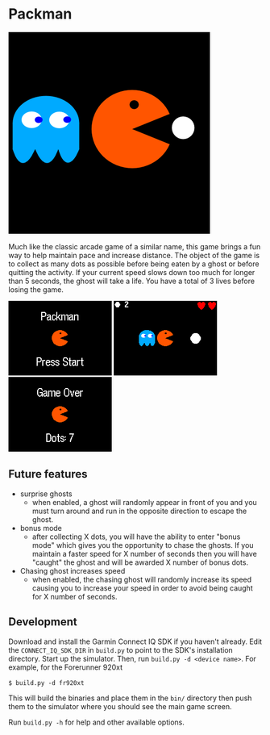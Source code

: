 # Packman

![](resources/images/logo.png)

Much like the classic arcade game of a similar name, this game brings a fun
way to help maintain pace and increase distance. The object of the game is
to collect as many dots as possible before being eaten by a ghost or before
quitting the activity. If your current speed slows down too much for longer
than 5 seconds, the ghost will take a life. You have a total of 3 lives before
losing the game.

![](resources/images/main.png)
![](resources/images/game_play_with_ghost.png)
![](resources/images/game_over.png)

## Future features

* surprise ghosts
  * when enabled, a ghost will randomly appear in front of you and you must
    turn around and run in the opposite direction to escape the ghost.
* bonus mode
  * after collecting X dots, you will have the ability to enter "bonus mode"
    which gives you the opportunity to chase the ghosts. If you maintain
    a faster speed for X number of seconds then you will have "caught" the
    ghost and will be awarded X number of bonus dots.
* Chasing ghost increases speed
  * when enabled, the chasing ghost will randomly increase its speed 
    causing you to increase your speed in order to avoid being caught
    for X number of seconds.

## Development

Download and install the Garmin Connect IQ SDK if you haven't already. Edit 
the `CONNECT_IQ_SDK_DIR` in `build.py` to point to the SDK's installation
directory. Start up the simulator. Then, run `build.py -d <device name>`.
For example, for the Forerunner 920xt
```
$ build.py -d fr920xt
```

This will build the binaries and place them in the `bin/` directory then
push them to the simulator where you should see the main game screen.

Run `build.py -h` for help and other available options.
